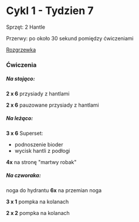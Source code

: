 # Cykl 1 - Tydzien 7

Sprzęt: 2 Hantle

Przerwy: po około 30 sekund pomiędzy ćwiczeniami

[Rozgrzewka](rozgrzewka.md)

### Ćwiczenia

##### Na stojąco:

**2 x 6** przysiady z hantlami

**2 x 6** pauzowane przysiady z hantlami

##### Na leżąco:

**3 x 6** Superset:

- podnoszenie bioder  
- wycisk hantli z podłogi

**4x** na stronę "martwy robak"

##### Na czworaka:

noga do hydrantu **6x** na przemian noga

**3 x 1** pompka na kolanach

**2 x 2** pompka na kolanach
